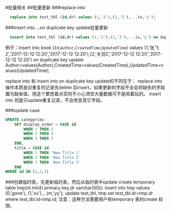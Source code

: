 


#批量相关
##批量更新
###replace into
```sql
  replace into test_tbl (id,dr) values (1,'2'),(2,'3'),...(x,'y');
```

###insert into ...on duplicate key update批量更新
```sql
  insert into test_tbl (id,dr) values (1,'2'),(2,'3'),...(x,'y') on duplicate key update dr=values(dr);
```
例子：insert into book (`Id`,`Author`,`CreatedTime`,`UpdatedTime`) values (1,'张飞2','2017-12-12 12:20','2017-12-12 12:20'),(2,'关羽2','2017-12-12 12:20','2017-12-12 12:20') on duplicate key update Author=values(Author),CreatedTime=values(CreatedTime),UpdatedTime=values(UpdatedTime);

replace into  和 insert into on duplicate key update的不同在于：
replace into 操作本质是对重复的记录先delete 后insert，如果更新的字段不全会将缺失的字段置为缺省值，用这个要悠着点否则不小心清空大量数据可不是闹着玩的。
insert into 则是只update重复记录，不会改变其它字段。



###update case
```sql
UPDATE categories 
    SET display_order = CASE id 
        WHEN 1 THEN 3 
        WHEN 2 THEN 4 
        WHEN 3 THEN 5 
    END, 
    title = CASE id 
        WHEN 1 THEN 'New Title 1'
        WHEN 2 THEN 'New Title 2'
        WHEN 3 THEN 'New Title 3'
    END
WHERE id IN (1,2,3)
```

###创建临时表，先更新临时表，然后从临时表中update
create temporary table tmp(id int(4) primary key,dr varchar(50));
insert into tmp values  (0,'gone'), (1,'xx'),...(m,'yy');
update test_tbl, tmp set test_tbl.dr=tmp.dr where test_tbl.id=tmp.id;
注意：这种方法需要用户有temporary 表的create 权限。






